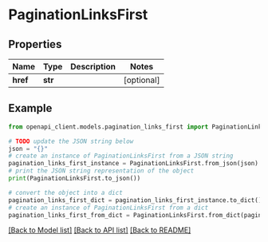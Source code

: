 # PaginationLinksFirst


## Properties

Name | Type | Description | Notes
------------ | ------------- | ------------- | -------------
**href** | **str** |  | [optional] 

## Example

```python
from openapi_client.models.pagination_links_first import PaginationLinksFirst

# TODO update the JSON string below
json = "{}"
# create an instance of PaginationLinksFirst from a JSON string
pagination_links_first_instance = PaginationLinksFirst.from_json(json)
# print the JSON string representation of the object
print(PaginationLinksFirst.to_json())

# convert the object into a dict
pagination_links_first_dict = pagination_links_first_instance.to_dict()
# create an instance of PaginationLinksFirst from a dict
pagination_links_first_from_dict = PaginationLinksFirst.from_dict(pagination_links_first_dict)
```
[[Back to Model list]](../README.md#documentation-for-models) [[Back to API list]](../README.md#documentation-for-api-endpoints) [[Back to README]](../README.md)


